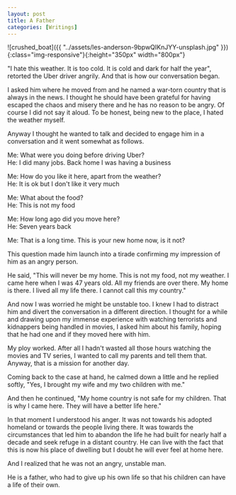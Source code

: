 ```yaml
---
layout: post
title: A Father
categories: [Writings]
---
```


![crushed_boat]({{ "../assets/les-anderson-9bpwQIKnJYY-unsplash.jpg" }}){:class="img-responsive"}{:height="350px" width="800px"}

"I hate this weather. It is too cold. It is cold and dark for half the year", retorted the Uber driver angrily. And that is how our conversation began.

I asked him where he moved from and he named a war-torn country that is always in the news. I thought he should have been grateful for having escaped the chaos and misery there and he has no reason to be angry. Of course I did not say it aloud. To be honest, being new to the place, I hated the weather myself.

Anyway I thought he wanted to talk and decided to engage him in a conversation and it went somewhat as follows.

Me: What were you doing before driving Uber?    
He: I did many jobs. Back home I was having a business

Me: How do you like it here, apart from the weather?  
He: It is ok but I don't like it very much

Me: What about the food?  
He: This is not my food

Me: How long ago did you move here?  
He: Seven years back

Me: That is a long time. This is your new home now, is it not?

This question made him launch into a tirade confirming my impression of him as an angry person.

He said, "This will never be my home. This is not my food, not my weather. I came here when I was 47 years old. All my friends are over there. My home is there. I lived all my life there. I cannot call this my country."

And now I was worried he might be unstable too. I knew I had to distract him and divert the conversation in a different direction. I thought for a while and drawing upon my immense experience with watching terrorists and kidnappers being handled in movies, I asked him about his family, hoping that he had one and if they moved here with him.

My ploy worked. After all I hadn't wasted all those hours watching the movies and TV series, I wanted to call my parents and tell them that. Anyway, that is a mission for another day.

Coming back to the case at hand, he calmed down a little and he replied softly, "Yes, I brought my wife and my two children with me."
 
And then he continued, "My home country is not safe for my children. That is why I came here. They will have a better life here."
 
In that moment I understood his anger. It was not towards his adopted homeland or towards the people living there. It was towards the circumstances that led him to abandon the life he had built for nearly half a decade and seek refuge in a distant country. He can live with the fact that this is now his place of dwelling but I doubt he will ever feel at home here.

And I realized that he was not an angry, unstable man. 

He is a father, who had to give up his own life so that his children can have a life of their own.
